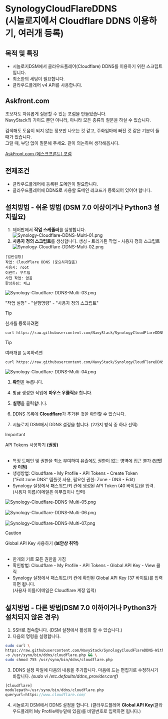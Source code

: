 # SynologyCloudFlareDDNS <br> (시놀로지에서 Cloudflare DDNS 이용하기, 여러개 등록)

## 목적 및 특징

- 시놀로지DSM에서 클라우드플레어(Cloudflare) DDNS를 이용하기 위한 스크립트입니다.
- 최소한의 세팅이 필요합니다.
- 클라우드플레어 v4 API를 사용합니다.

## Askfront.com
초보자도 자유롭게 질문할 수 있는 포럼을 만들었습니다. <br />
NavyStack의 가이드 뿐만 아니라, 아니라 모든 종류의 질문을 하실 수 있습니다.

검색해도 도움이 되지 않는 정보만 나오는 것 같고, 주화입마에 빠진 것 같은 기분이 들 때가 있습니다.<br />
그럴 때, 부담 없이 질문해 주세요. 같이 의논하며 생각해봅시다.

[AskFront.com (에스크프론트) 포럼](https://askfront.com/?github)

## 전제조건

- 클라우드플레어에 등록된 도메인이 필요합니다.
- 클라우드플레어에 DDNS로 사용할 도메인 레코드가 등록되어 있어야 합니다.

## 설치방법 - 쉬운 방법 (DSM 7.0 이상이거나 Python3 설치필요)

1. 제어판에서 **작업 스케줄러**를 실행합니다.
   ![Synology-Cloudflare-DDNS-Multi-01.png](./statics/image/Synology-Cloudflare-DDNS-Multi-01.png)
2. **사용자 정의 스크립트**를 생성합니다.
   생성 - 트리거된 작업 - 사용자 정의 스크립트
   ![Synology-Cloudflare-DDNS-Multi-02.png](./statics/image/Synology-Cloudflare-DDNS-Multi-02.png)

```
[일반설정]
작업: Cloudflare DDNS (중요하지않음)
사용자: root
이벤트: 부트업
사전 작업: 없음
활성화됨: 체크
```

![Synology-Cloudflare-DDNS-Multi-03.png](./statics/image/Synology-Cloudflare-DDNS-Multi-03.png)

"작업 설정" - "실행명령" - "사용자 정의 스크립트" <br>

> [!TIP]
> 한개를 등록하려면
>
> ```bash
> curl https://raw.githubusercontent.com/NavyStack/SynologyCloudFlareDDNS-WithMultiple/master/setddns.py | python3 -
> ```

> [!TIP]
> 여러개를 등록하려면
>
> ```bash
> curl https://raw.githubusercontent.com/NavyStack/SynologyCloudFlareDDNS-WithMultiple/master/setddns-with-multi.py | python3 -
> ```

![Synology-Cloudflare-DDNS-Multi-04.png](./statics/image/Synology-Cloudflare-DDNS-Multi-04.png)

3. **확인**을 누릅니다.

4. 방금 생성한 작업에 **마우스 우클릭**을 합니다.

5. **실행**을 클릭합니다.

6. DDNS 목록에 **Cloudflare**가 추가된 것을 확인할 수 있습니다.

7. 시놀로지 DSM에서 DDNS 설정을 합니다. (2가지 방식 중 하나 선택)

> [!IMPORTANT]
> API Tokens 사용하기 **(권장)** <br><br>
>
> - 특정 도메인 및 권한을 최소 부여하여 유출에도 권한이 없는 영역에 접근 불가 **(보안상 이점)**<br>
> - 생성방법: Cloudflare - My Profile - API Tokens - Create Token <br> ("Edit zone DNS" 템플릿 사용, 필요한 권한: Zone - DNS - Edit)
> - Synology 설정에서 패스워드/키 칸에 생성된 API Token (40 바이트)을 입력. <br>(사용자 이름/이메일은 아무값이나 입력)

![Synology-Cloudflare-DDNS-Multi-05.png](./statics/image/Synology-Cloudflare-DDNS-Multi-05.png) <br><br> ![Synology-Cloudflare-DDNS-Multi-06.png](./statics/image/Synology-Cloudflare-DDNS-Multi-06.png) <br><br> ![Synology-Cloudflare-DDNS-Multi-07.png](./statics/image/Synology-Cloudflare-DDNS-Multi-07.png)

> [!CAUTION]
> Global API Key 사용하기 **(보안상 취약)** <br><br>
>
> - 한개의 키로 모든 권한을 가짐 <br>
> - 확인방법: Cloudflare - My Profile - API Tokens - Global API Key - View 클릭 <br>
> - Synology 설정에서 패스워드/키 칸에 확인된 Global API Key (37 바이트)를 입력하면 됩니다. <br>(사용자 이름/이메일은 Cloudflare 계정 입력)

## 설치방법 - 다른 방법(DSM 7.0 이하이거나 Python3가 설치되지 않은 경우)

1. SSH로 접속합니다. (DSM 설정에서 활성화 할 수 있습니다.)
2. 다음의 명령을 실행합니다.

```bash
sudo curl \
https://raw.githubusercontent.com/NavyStack/SynologyCloudFlareDDNS-WithMultiple/master/cloudflare.php \
-o /usr/syno/bin/ddns/cloudflare.php && \
sudo chmod 755 /usr/syno/bin/ddns/cloudflare.php
```

3. DDNS 설정 파일에 다음의 내용을 추가합니다. 마음에 드는 편집기로 수정하시기 바랍니다. _(sudo vi /etc.defaults/ddns_provider.conf)_

```php
[Cloudflare]
modulepath=/usr/syno/bin/ddns/cloudflare.php
queryurl=https://www.cloudflare.com/
```

4. 시놀로지 DSM에서 DDNS 설정을 합니다. (클라우드플레어 **Global API Key**(클라우드플레어 My Profile메뉴밑에 있음)를 비밀번호로 입력하면 됩니다.)
